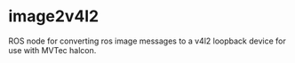 image2v4l2
==========

ROS node for converting ros image messages to a v4l2 loopback device for use with MVTec halcon.
